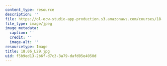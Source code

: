 ```yaml
---
content_type: resource
description: ''
file: https://ol-ocw-studio-app-production.s3.amazonaws.com/courses/18-06-linear-algebra-spring-2010/f5b9ed132b6fd7c33a79dafd05e4050d_18.06_L29.jpg
file_type: image/jpeg
image_metadata:
  caption: ''
  credit: ''
  image-alt: ''
resourcetype: Image
title: 18.06_L29.jpg
uid: f5b9ed13-2b6f-d7c3-3a79-dafd05e4050d
---
```

